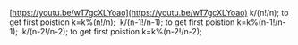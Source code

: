 [https://youtu.be/wT7gcXLYoao](https://youtu.be/wT7gcXLYoao)
k/(n!/n); to get first poistion
k=k%(n!/n);
​
k/(n-1!/n-1); to get first poistion
k=k%(n-1!/n-1);
​
k/(n-2!/n-2); to get first poistion
k=k%(n-2!/n-2);
